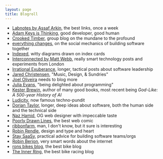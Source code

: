 ```yaml
---
layout: page
title: Blogroll
---
```

- [Labnotes by Assaf Arkin](https://labnotes.org/), the best links, once a week
- [Adam Keys is Thinking](https://therealadam.com/), good developer, good human
- [Crooked Timber](https://crookedtimber.org/), group blog on the mundane to the profound
- [everything changes](https://everythingchanges.us/blog/), on the social mechanics of building software together
- [Indexed](https://thisisindexed.com/), witty diagrams drawn on index cards
- [Interconnected by Matt Webb](https://interconnected.org/home/), really smart technology posts and experiments from London
- [Irrational Exuberance](https://lethain.com/), longer, tactical posts about software leadership
- [Jared Christensen](https://www.jaredigital.com/), "Music, Design, & Sundries"
- [Joel Oliveira](https://joeloliveira.com/) needs to blog more
- [Julia Evans](https://jvns.ca/), "being delighted about programming"
- [Kester Brewin](https://www.kesterbrewin.com/blog/), author of many good books, most recent being _God-Like: A 500-year History of AI_
- [Ludicity](https://ludic.mataroa.blog/), now famous techno-pundit
- [Dorian Taylor](https://doriantaylor.com/), longer, deep ideas about software, both the human side and the technical side
- [Naz Hamid](https://nazhamid.com/), OG web designer with impeccable taste
- [Poorly Drawn Lines](https://poorlydrawnlines.com/), the best web comic
- [ribbonfarm](https://www.ribbonfarm.com/), man, I don't know, but it sure is interesting
- [Robin Rendle](https://robinrendle.com/notes/), design and type and heart
- [Stay SaaSy](https://staysaasy.com/), practical advice for building software teams/orgs
- [Robin Berjon](https://berjon.com/), very smart words about the internet
- [rons bikes blog](https://ronsbikesblog.com/), the best bike blog
- [The Inner Ring](https://inrng.com/), the best bike racing blog